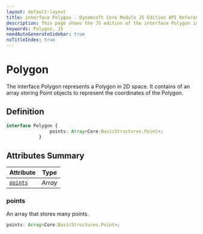 ```yaml
---
layout: default-layout
title: interface Polygon - Dynamsoft Core Module JS Edition API Reference
description: This page shows the JS edition of the interface Polygon in Dynamsoft Core Module.
keywords: Polygon, JS
needAutoGenerateSidebar: true
noTitleIndex: true
---
```


# Polygon

The interface Polygon represents a Polygon in 2D space. It contains of an array storing Point objects to represent the coordinates of the Polygon.

## Definition

```typescript
interface Polygon {
                points: Array<Core.BasicStructures.Point>;
            }
```

## Attributes Summary

| Attribute | Type |
|---------- | ---- |
| [`points`](#points) | *Array* |

### points

An array that stores many points.

```typescript
points: Array<Core.BasicStructures.Point>;
```
